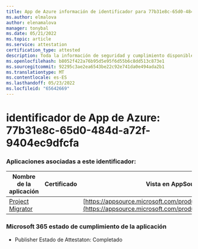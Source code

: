```yaml
---
title: App de Azure información de identificador para 77b31e8c-65d0-484d-a72f-9404ec9dfcfa
ms.author: elmalova
author: elenamalova
manager: tonybal
ms.date: 05/21/2022
ms.topic: article
ms.service: attestation
certification_type: attested
description: Toda la información de seguridad y cumplimiento disponible para 77b31e8c-65d0-484d-a72f-9404ec9dfcfa.
ms.openlocfilehash: b8052f422a76b95d5e95f6d55b6c8dd513c873e1
ms.sourcegitcommit: 92295c3ae2ea6543be22c92e741da0e494ada2b1
ms.translationtype: MT
ms.contentlocale: es-ES
ms.lasthandoff: 05/23/2022
ms.locfileid: "65642669"
---
```

# <a name="azure-app-id-77b31e8c-65d0-484d-a72f-9404ec9dfcfa"></a>identificador de App de Azure: 77b31e8c-65d0-484d-a72f-9404ec9dfcfa


### <a name="apps-associated-with-this-id"></a>Aplicaciones asociadas a este identificador:
| **Nombre de la aplicación** | **Certificado** | **Vista en AppSource** |
|--------------|---------------|-----------------------|
| [Project Migrator](../forward/WA200003160.md) |  | [https://appsource.microsoft.com/product/office/WA200003160](https://appsource.microsoft.com/product/office/WA200003160) |

### <a name="microsoft-365-app-compliance-status"></a>Microsoft 365 estado de cumplimiento de la aplicación
- Publisher Estado de Attestaton: Completado
